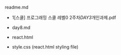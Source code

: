 readme.md

- 1[스쿨] 프로그래밍 스쿨 레벨0 2주차*DAY3*개인과제.pdf

- day8.md

- react.html

- style.css (react.html styling file)
